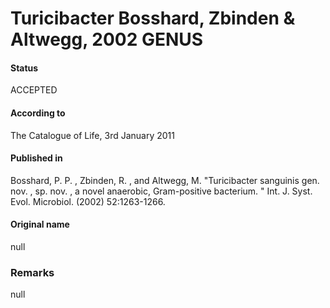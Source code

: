 # Turicibacter Bosshard, Zbinden & Altwegg, 2002 GENUS

#### Status
ACCEPTED

#### According to
The Catalogue of Life, 3rd January 2011

#### Published in
Bosshard, P. P. , Zbinden, R. , and Altwegg, M. "Turicibacter sanguinis gen. nov. , sp. nov. , a novel anaerobic, Gram-positive bacterium. " Int. J. Syst. Evol. Microbiol. (2002) 52:1263-1266.

#### Original name
null

### Remarks
null